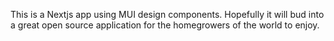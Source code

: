 This is a Nextjs app using MUI design components. Hopefully it will bud into a great open source application for the homegrowers of the world to enjoy.
